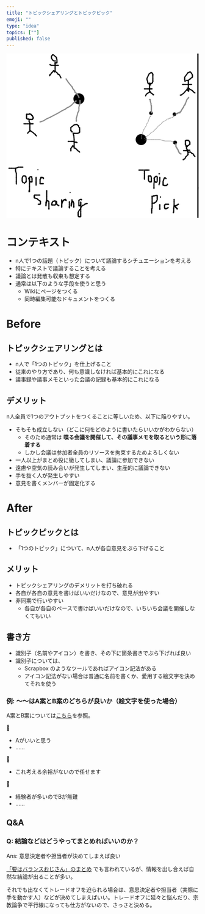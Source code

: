```yaml
---
title: "トピックシェアリングとトピックピック"
emoji: ""
type: "idea"
topics: [""]
published: false
---
```


![](/images/220613_195503.png)

# コンテキスト
- n人で1つの話題（トピック）について議論するシチュエーションを考える
- 特にテキストで議論することを考える
- 議論とは発散も収束も想定する
- 通常は以下のような手段を使うと思う
    - Wikiにページをつくる
    - 同時編集可能なドキュメントをつくる

# Before

## トピックシェアリングとは
- n人で「1つのトピック」を仕上げること
- 従来のやり方であり、何も意識しなければ基本的にこれになる
- 議事録や議事メモといった会議の記録も基本的にこれになる

## デメリット
n人全員で1つのアウトプットをつくることに等しいため、以下に陥りやすい。

- そもそも成立しない（どこに何をどのように書いたらいいかがわからない）
    - そのため通常は **喋る会議を開催して、その議事メモを取るという形に落着する**
    - しかし会議は参加者全員のリソースを拘束するためよろしくない
- 一人以上がまとめ役に徹してしまい、議論に参加できない
- 遠慮や空気の読み合いが発生してしまい、生産的に議論できない
- 手を抜く人が発生しやすい
- 意見を書くメンバーが固定化する

# After

## トピックピックとは
- 「1つのトピック」について、n人が各自意見をぶら下げること

## メリット
- トピックシェアリングのデメリットを打ち破れる
- 各自が各自の意見を書けばいいだけなので、意見が出やすい
- 非同期で行いやすい
    - 各自が各自のペースで書けばいいだけなので、いちいち会議を開催しなくてもいい

## 書き方
- 識別子（名前やアイコン）を書き、その下に箇条書きでぶら下げれば良い
- 識別子については、
    - Scrapbox のようなツールであればアイコン記法がある
    - アイコン記法がない場合は普通に名前を書くか、愛用する絵文字を決めてそれを使う

### 例: ～～はA案とB案のどちらが良いか（絵文字を使った場合）
A案とB案については[こちら](ダミーです.md)を参照。

🐰

- Aがいいと思う
- ……

🦍

- これ考える余裕がないので任せます

🐢

- 経験者が多いのでBが無難
- ……

## Q&A

### Q: 結論などはどうやってまとめればいいのか？
Ans: 意思決定者や担当者が決めてしまえば良い

[「要はバランスおじさん」のまとめ](https://togetter.com/li/1402258) でも言われているが、情報を出し合えば自然な結論が出ることが多い。

それでも出なくてトレードオフを迫られる場合は、意思決定者や担当者（実際に手を動かす人）などが決めてしまえばいい。トレードオフに延々と悩んだり、宗教論争で平行線になっても仕方がないので、さっさと決める。


